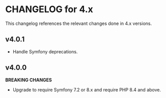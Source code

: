 # CHANGELOG for 4.x
This changelog references the relevant changes done in 4.x versions.


## v4.0.1
* Handle Symfony deprecations.


## v4.0.0
__BREAKING CHANGES__

* Upgrade to require Symfony 7.2 or 8.x and require PHP 8.4 and above.
